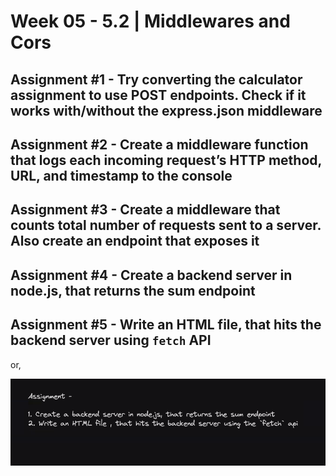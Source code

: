# **Week 05 - 5.2 | Middlewares and Cors**

## Assignment #1 - Try converting the calculator assignment to use POST endpoints. Check if it works with/without the express.json middleware

## Assignment #2 - Create a middleware function that logs each incoming request’s HTTP method, URL, and timestamp to the console

## Assignment #3 - Create a middleware that counts total number of requests sent to a server. Also create an endpoint that exposes it

## Assignment #4 - Create a backend server in node.js, that returns the sum endpoint

## Assignment #5 - Write an HTML file, that hits the backend server using `fetch` API

or,

![assignment-image](./assignment-image.png)
